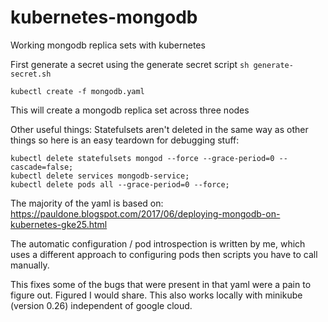 # kubernetes-mongodb
Working mongodb replica sets with kubernetes


First generate a secret using the generate secret script `sh generate-secret.sh`

```
kubectl create -f mongodb.yaml
```

This will create a mongodb replica set across three nodes 


Other useful things:
Statefulsets aren't deleted in the same way as other things so here is an easy teardown for debugging stuff:
```
kubectl delete statefulsets mongod --force --grace-period=0 --cascade=false;
kubectl delete services mongodb-service;
kubectl delete pods all --grace-period=0 --force;
```


The majority of the yaml is based on:
https://pauldone.blogspot.com/2017/06/deploying-mongodb-on-kubernetes-gke25.html

The automatic configuration / pod introspection is written by me, which uses a different approach to configuring pods then scripts you have to call manually.

This fixes some of the bugs that were present in that yaml were a pain to figure out. Figured I would share. This also works locally with minikube (version 0.26) independent of google cloud.